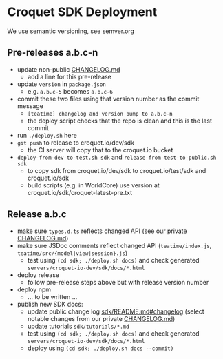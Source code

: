 # Croquet SDK Deployment

We use semantic versioning, see semver.org

## Pre-releases a.b.c-n

* update non-public [CHANGELOG.md](./CHANGELOG.md)
  - add a line for this pre-release
* update `version` in `package.json`
  - e.g. `a.b.c-5` becomes `a.b.c-6`
* commit these two files using that version number as the commit message
  - `[teatime] changelog and version bump to a.b.c-n`
  - the deploy script checks that the repo is clean and this is the last commit
* run `./deploy.sh` here
* `git push` to release to croquet.io/dev/sdk
  - the CI server will copy that to the croquet.io bucket
* `deploy-from-dev-to-test.sh sdk` and `release-from-test-to-public.sh sdk`
  - to copy sdk from croquet.io/dev/sdk to croquet.io/test/sdk and croquet.io/sdk
  - build scripts (e.g. in WorldCore) use version at croquet.io/sdk/croquet-latest-pre.txt

## Release a.b.c

* make sure `types.d.ts` reflects changed API (see our private [CHANGELOG.md](./CHANGELOG.md))
* make sure JSDoc comments reflect changed API (`teatime/index.js`, `teatime/src/{model|view|session}.js`)
  - test using `(cd sdk; ./deploy.sh docs)` and check generated `servers/croquet-io-dev/sdk/docs/*.html`
* deploy release
  - follow pre-release steps above but with release version number
* deploy npm
  - ... to be written ...
* publish new SDK docs:
  - update public change log [sdk/README.md#changelog](../../../sdk/README.md#changelog)
    (select notable changes from our private [CHANGELOG.md](./CHANGELOG.md))
  - update tutorials `sdk/tutorials/*.md`
  - test using `(cd sdk; ./deploy.sh docs)` and check generated `servers/croquet-io-dev/sdk/docs/*.html`
  - deploy using `(cd sdk; ./deploy.sh docs --commit)`
